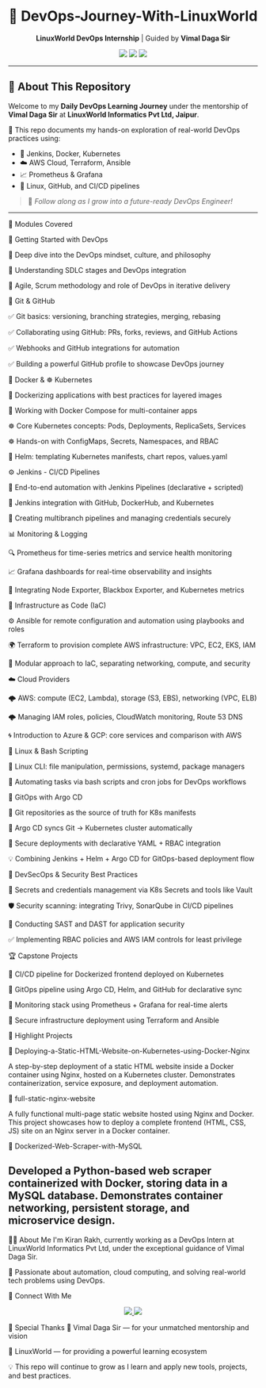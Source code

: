 

<h1 align="center">🚀 DevOps-Journey-With-LinuxWorld</h1>

<p align="center">
  <strong>LinuxWorld DevOps Internship</strong> | Guided by <strong>Vimal Daga Sir</strong>
</p>

<p align="center">
  <img src="https://img.shields.io/badge/LinuxWorld-Tech%20Intern-blue?style=for-the-badge&logo=linux" />
  <img src="https://img.shields.io/github/last-commit/Kiranrakh/LW-DevOps-Learning-Daily?style=for-the-badge&color=green" />
  <img src="https://img.shields.io/badge/Made%20With-Markdown-1f425f.svg?style=for-the-badge&logo=markdown" />
</p>

---

## 📘 About This Repository

Welcome to my **Daily DevOps Learning Journey** under the mentorship of **Vimal Daga Sir** at **LinuxWorld Informatics Pvt Ltd, Jaipur**.

📌 This repo documents my hands-on exploration of real-world DevOps practices using:
- 🔧 Jenkins, Docker, Kubernetes
- ☁️ AWS Cloud, Terraform, Ansible
- 📈 Prometheus & Grafana
- 🐧 Linux, GitHub, and CI/CD pipelines

> 🚀 *Follow along as I grow into a future-ready DevOps Engineer!*

---

🧭 Modules Covered

🏁 Getting Started with DevOps

🔹 Deep dive into the DevOps mindset, culture, and philosophy

🔹 Understanding SDLC stages and DevOps integration

🔹 Agile, Scrum methodology and role of DevOps in iterative delivery

🔗 Git & GitHub

✅ Git basics: versioning, branching strategies, merging, rebasing

✅ Collaborating using GitHub: PRs, forks, reviews, and GitHub Actions

✅ Webhooks and GitHub integrations for automation

✅ Building a powerful GitHub profile to showcase DevOps journey

🐳 Docker & ☸️ Kubernetes

🐳 Dockerizing applications with best practices for layered images

🐳 Working with Docker Compose for multi-container apps

☸️ Core Kubernetes concepts: Pods, Deployments, ReplicaSets, Services

☸️ Hands-on with ConfigMaps, Secrets, Namespaces, and RBAC

🎯 Helm: templating Kubernetes manifests, chart repos, values.yaml

⚙️ Jenkins - CI/CD Pipelines

🔄 End-to-end automation with Jenkins Pipelines (declarative + scripted)

🧩 Jenkins integration with GitHub, DockerHub, and Kubernetes

🚀 Creating multibranch pipelines and managing credentials securely

📊 Monitoring & Logging

🔍 Prometheus for time-series metrics and service health monitoring

📈 Grafana dashboards for real-time observability and insights

📜 Integrating Node Exporter, Blackbox Exporter, and Kubernetes metrics

🧱 Infrastructure as Code (IaC)

⚙️ Ansible for remote configuration and automation using playbooks and roles

🌍 Terraform to provision complete AWS infrastructure: VPC, EC2, EKS, IAM

🧩 Modular approach to IaC, separating networking, compute, and security

☁️ Cloud Providers

🌩️ AWS: compute (EC2, Lambda), storage (S3, EBS), networking (VPC, ELB)

🌩️ Managing IAM roles, policies, CloudWatch monitoring, Route 53 DNS

🌀 Introduction to Azure & GCP: core services and comparison with AWS

🐧 Linux & Bash Scripting

🧰 Linux CLI: file manipulation, permissions, systemd, package managers

📜 Automating tasks via bash scripts and cron jobs for DevOps workflows

🔁 GitOps with Argo CD

🚀 Git repositories as the source of truth for K8s manifests

🔄 Argo CD syncs Git → Kubernetes cluster automatically

🔐 Secure deployments with declarative YAML + RBAC integration

💡 Combining Jenkins + Helm + Argo CD for GitOps-based deployment flow

🔐 DevSecOps & Security Best Practices

🔎 Secrets and credentials management via K8s Secrets and tools like Vault

🛡️ Security scanning: integrating Trivy, SonarQube in CI/CD pipelines

🧪 Conducting SAST and DAST for application security

✅ Implementing RBAC policies and AWS IAM controls for least privilege

🏆 Capstone Projects

🔹 CI/CD pipeline for Dockerized frontend deployed on Kubernetes

🔹 GitOps pipeline using Argo CD, Helm, and GitHub for declarative sync

🔹 Monitoring stack using Prometheus + Grafana for real-time alerts

🔹 Secure infrastructure deployment using Terraform and Ansible

🚀 Highlight Projects

🔸 Deploying-a-Static-HTML-Website-on-Kubernetes-using-Docker-Nginx

A step-by-step deployment of a static HTML website inside a Docker container using Nginx, hosted on a Kubernetes cluster. Demonstrates containerization, service exposure, and deployment automation.

🔸 full-static-nginx-website

A fully functional multi-page static website hosted using Nginx and Docker. This project showcases how to deploy a complete frontend (HTML, CSS, JS) site on an Nginx server in a Docker container.

🔸 Dockerized-Web-Scraper-with-MySQL

Developed a Python-based web scraper containerized with Docker, storing data in a MySQL database. Demonstrates container networking, persistent storage, and microservice design.
---


🙋‍♂️ About Me
I'm Kiran Rakh, currently working as a DevOps Intern at LinuxWorld Informatics Pvt Ltd, under the exceptional guidance of Vimal Daga Sir.

📌 Passionate about automation, cloud computing, and solving real-world tech problems using DevOps.

📡 Connect With Me
<p align="center"> <a href="https://www.linkedin.com/in/kiran-rakh-b644b6248/"> <img src="https://img.shields.io/badge/LinkedIn-Kiran%20Rakh-blue?style=for-the-badge&logo=linkedin" /> </a> <a href="https://github.com/Kiranrakh"> <img src="https://img.shields.io/badge/GitHub-Kiranrakh-black?style=for-the-badge&logo=github" /> </a> </p>
🙏 Special Thanks
🧠 Vimal Daga Sir — for your unmatched mentorship and vision

🏢 LinuxWorld — for providing a powerful learning ecosystem

💡 This repo will continue to grow as I learn and apply new tools, projects, and best practices.
